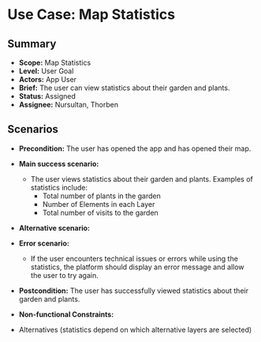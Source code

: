# Use Case: Map Statistics

## Summary

-   **Scope:** Map Statistics
-   **Level:** User Goal
-   **Actors:** App User
-   **Brief:** The user can view statistics about their garden and plants.
-   **Status:** Assigned
-   **Assignee:** Nursultan, Thorben

## Scenarios

-   **Precondition:**
    The user has opened the app and has opened their map.
-   **Main success scenario:**

    -   The user views statistics about their garden and plants.
        Examples of statistics include:
        -   Total number of plants in the garden
        -   Number of Elements in each Layer
        -   Total number of visits to the garden

-   **Alternative scenario:**
-   **Error scenario:**
    -   If the user encounters technical issues or errors while using the statistics, the platform should display an error message and allow the user to try again.
-   **Postcondition:**
    The user has successfully viewed statistics about their garden and plants.
-   **Non-functional Constraints:**
  - Alternatives (statistics depend on which alternative layers are selected)
